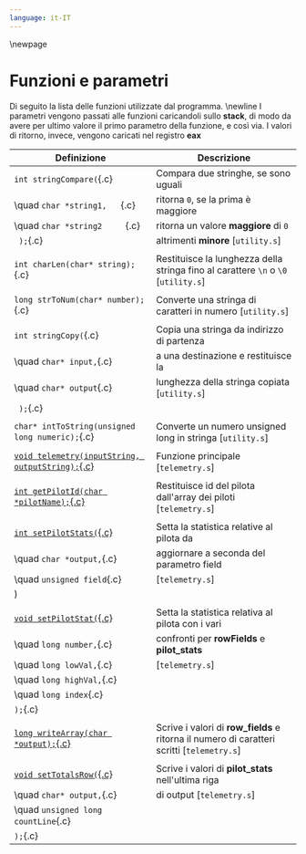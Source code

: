 ```yaml
---
language: it-IT
---
```


\newpage

# Funzioni e parametri
Di seguito la lista delle funzioni utilizzate dal programma. \newline
I parametri vengono passati alle funzioni caricandoli sullo **stack**, di modo da avere per ultimo valore il primo parametro della funzione, e così via. I valori di ritorno, invece, vengono caricati  nel registro **eax**

| **Definizione**  | **Descrizione** |
| ------------- | ------------- |
| `int stringCompare(`{.c}       | Compara due stringhe, se sono uguali
| \quad `char *string1,   `{.c}     | ritorna `0`, se la prima è maggiore
| \quad `char *string2     `{.c}    |  ritorna un valore **maggiore** di `0` 
| ` );`{.c}                       |  altrimenti **minore** \[`utility.s`\]
|                   |
| `int charLen(char* string);`{.c}  | Restituisce la lunghezza della stringa fino al carattere `\n` o `\0`  \[`utility.s`\]|
|                   |
| `long strToNum(char* number);`{.c}  | Converte una stringa di caratteri in numero \[`utility.s`\] |
|                   |
| `int stringCopy(`{.c}         | Copia una stringa da indirizzo di partenza 
| \quad `char* input,`{.c}      | a una destinazione e restituisce la 
| \quad `char* output`{.c}      | lunghezza della stringa copiata \[`utility.s`\]
| ` );`{.c}  |   
|                   |
| `char* intToString(unsigned long numeric);`{.c}  | Converte un numero unsigned long in stringa \[`utility.s`\] |
|                   |
| [`void telemetry(inputString, outputString);`{.c}](#flusso-telemetry)  | Funzione principale \[`telemetry.s`\] |
|                   |
| [`int getPilotId(char *pilotName);`{.c}](#getpilotid)  | Restituisce id del pilota dall'array dei piloti \[`telemetry.s`\] |
|                   |
| [`int setPilotStats(`{.c}](#setpilotstats)      | Setta la statistica relative al pilota da 
| \quad `char *output,`{.c}     | aggiornare a seconda del parametro field
| \quad `unsigned field`{.c}    | \[`telemetry.s`\]
| )                 | 
|                   |
| [`void setPilotStat(`{.c}](#setpilotstat)  | Setta la statistica relativa al pilota con i vari 
| \quad `long number,`{.c}  | confronti per **rowFields** e **pilot_stats** 
| \quad `long lowVal,`{.c}  | \[`telemetry.s`\]
| \quad `long highVal,`{.c} |
| \quad `long index`{.c}    |
| `);`{.c}  
|                   |
| [`long writeArray(char *output);`{.c}](#writearray)  | Scrive i valori di **row_fields** e ritorna il numero di caratteri scritti  \[`telemetry.s`\] |
|                   |
| [`void setTotalsRow(`{.c}](#settotalsrow)  | Scrive i valori di **pilot_stats** nell'ultima riga 
| \quad `char* output,`{.c} | di output \[`telemetry.s`\]
| \quad `unsigned long countLine`{.c} |
| `);`{.c}  |
